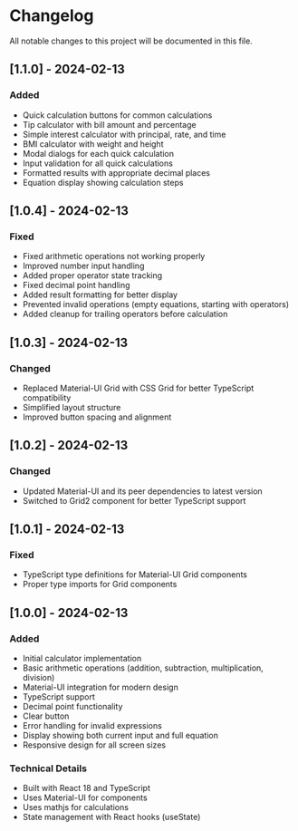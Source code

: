 # Changelog

All notable changes to this project will be documented in this file.

## [1.1.0] - 2024-02-13

### Added
- Quick calculation buttons for common calculations
- Tip calculator with bill amount and percentage
- Simple interest calculator with principal, rate, and time
- BMI calculator with weight and height
- Modal dialogs for each quick calculation
- Input validation for all quick calculations
- Formatted results with appropriate decimal places
- Equation display showing calculation steps

## [1.0.4] - 2024-02-13

### Fixed
- Fixed arithmetic operations not working properly
- Improved number input handling
- Added proper operator state tracking
- Fixed decimal point handling
- Added result formatting for better display
- Prevented invalid operations (empty equations, starting with operators)
- Added cleanup for trailing operators before calculation

## [1.0.3] - 2024-02-13

### Changed
- Replaced Material-UI Grid with CSS Grid for better TypeScript compatibility
- Simplified layout structure
- Improved button spacing and alignment

## [1.0.2] - 2024-02-13

### Changed
- Updated Material-UI and its peer dependencies to latest version
- Switched to Grid2 component for better TypeScript support

## [1.0.1] - 2024-02-13

### Fixed
- TypeScript type definitions for Material-UI Grid components
- Proper type imports for Grid components

## [1.0.0] - 2024-02-13

### Added
- Initial calculator implementation
- Basic arithmetic operations (addition, subtraction, multiplication, division)
- Material-UI integration for modern design
- TypeScript support
- Decimal point functionality
- Clear button
- Error handling for invalid expressions
- Display showing both current input and full equation
- Responsive design for all screen sizes

### Technical Details
- Built with React 18 and TypeScript
- Uses Material-UI for components
- Uses mathjs for calculations
- State management with React hooks (useState) 